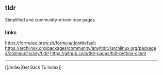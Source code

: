 ## tldr

Simplified and community-driven man pages

### links

https://formulae.brew.sh/formula/tldr#default
https://archlinux.org/packages/community/any/tldr://archlinux.org/packages/community/any/tldr/
https://github.com/tldr-pages/tldr-python-client



---

[[/index|Get Back To Index]]
